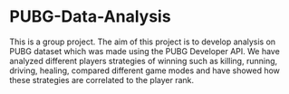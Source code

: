 # PUBG-Data-Analysis

This is a group project. The aim of this project is to develop analysis on PUBG dataset which was made using the PUBG Developer API. We have analyzed
different players strategies of winning such as killing, running, driving, healing, compared different game modes and have showed how these strategies are correlated to the player rank.
